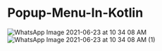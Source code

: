 # Popup-Menu-In-Kotlin
![WhatsApp Image 2021-06-23 at 10 34 08 AM](https://user-images.githubusercontent.com/59532676/123038799-b074b000-d40e-11eb-8e2a-c20d5944d80d.jpeg)
![WhatsApp Image 2021-06-23 at 10 34 08 AM (1)](https://user-images.githubusercontent.com/59532676/123038823-b8cceb00-d40e-11eb-8346-c0f2280055fe.jpeg)
